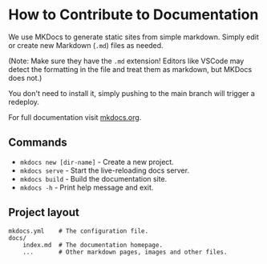 # How to Contribute to Documentation

We use MKDocs to generate static sites from simple markdown. Simply edit or create new Markdown (`.md`) files as needed. 

(Note: Make sure they have the `.md` extension! Editors like VSCode may detect the formatting in the file and treat them as markdown, but MKDocs does not.)

You don't need to install it, simply pushing to the main branch will trigger a redeploy.

For full documentation visit [mkdocs.org](https://www.mkdocs.org).

## Commands

* `mkdocs new [dir-name]` - Create a new project.
* `mkdocs serve` - Start the live-reloading docs server.
* `mkdocs build` - Build the documentation site.
* `mkdocs -h` - Print help message and exit.

## Project layout

    mkdocs.yml    # The configuration file.
    docs/
        index.md  # The documentation homepage.
        ...       # Other markdown pages, images and other files.